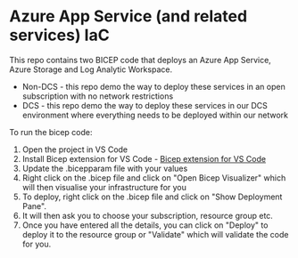 # Azure App Service (and related services) IaC

This repo contains two BICEP code that deploys an Azure App Service, Azure Storage and Log Analytic Workspace.
- Non-DCS - this repo demo the way to deploy these services in an open subscription with no network restrictions
- DCS - this repo demo the way to deploy these services in our DCS environment where everything needs to be deployed within our network

To run the bicep code:
1. Open the project in VS Code
2. Install Bicep extension for VS Code - [Bicep extension for VS Code](https://marketplace.visualstudio.com/items?itemName=ms-azuretools.vscode-bicep)
3. Update the .bicepparam file with your values
4. Right click on the .bicep file and click on "Open Bicep Visualizer" which will then visualise your infrastructure for you
5. To deploy, right click on the .bicep file and click on "Show Deployment Pane".
6. It will then ask you to choose your subscription, resource group etc.
7. Once you have entered all the details, you can click on "Deploy" to deploy it to the resource group or "Validate" which will validate the code for you.


